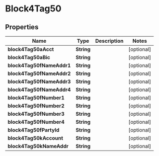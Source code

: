 # Block4Tag50

## Properties
Name | Type | Description | Notes
------------ | ------------- | ------------- | -------------
**block4Tag50aAcct** | **String** |  |  [optional]
**block4Tag50aBic** | **String** |  |  [optional]
**block4Tag50fNameAddr1** | **String** |  |  [optional]
**block4Tag50fNameAddr2** | **String** |  |  [optional]
**block4Tag50fNameAddr3** | **String** |  |  [optional]
**block4Tag50fNameAddr4** | **String** |  |  [optional]
**block4Tag50fNumber1** | **String** |  |  [optional]
**block4Tag50fNumber2** | **String** |  |  [optional]
**block4Tag50fNumber3** | **String** |  |  [optional]
**block4Tag50fNumber4** | **String** |  |  [optional]
**block4Tag50fPartyId** | **String** |  |  [optional]
**block4Tag50kAccount** | **String** |  |  [optional]
**block4Tag50kNameAddr** | **String** |  |  [optional]
